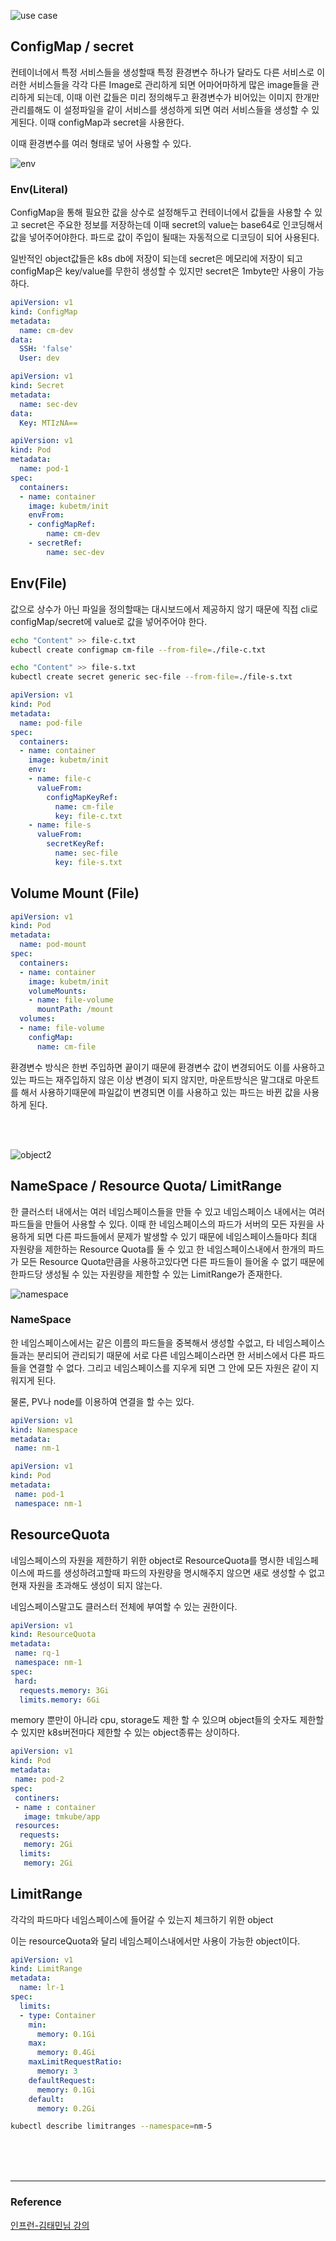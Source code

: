 ![use case](/devOps/kubernetes/image/useCase.PNG)

## ConfigMap / secret
컨테이너에서 특정 서비스들을 생성할때 특정 환경변수 하나가 달라도 다른 서비스로 이러한 서비스들을 각각 다른 Image로 관리하게 되면 어마어마하게 많은 image들을 관리하게 되는데, 이때 이런 값들은 미리 정의해두고 환경변수가 비어있는 이미지 한개만 관리를해도 이 설정파일을 같이 서비스를 생성하게 되면 여러 서비스들을 생성할 수 있게된다. 이때 configMap과 secret을 사용한다.

이때 환경변수를 여러 형태로 넣어 사용할 수 있다.


![env](/devOps/kubernetes/image/env.PNG)

### Env(Literal)
ConfigMap을 통해 필요한 값을 상수로 설정해두고 컨테이너에서 값들을 사용할 수 있고 secret은 주요한 정보를 저장하는데 이때 secret의 value는 base64로 인코딩해서 값을 넣어주어야한다. 파드로 값이 주입이 될때는 자동적으로 디코딩이 되어 사용된다.

일반적인 object값들은 k8s db에 저장이 되는데 secret은 메모리에 저장이 되고 configMap은 key/value를 무한히 생성할 수 있지만 secret은 1mbyte만 사용이 가능하다.

```yml
apiVersion: v1
kind: ConfigMap
metadata:
  name: cm-dev
data:
  SSH: 'false'
  User: dev
```

```yml
apiVersion: v1
kind: Secret
metadata:
  name: sec-dev
data:
  Key: MTIzNA==
```

```yml
apiVersion: v1
kind: Pod
metadata:
  name: pod-1
spec:
  containers:
  - name: container
    image: kubetm/init
    envFrom:
    - configMapRef:
        name: cm-dev
    - secretRef:
        name: sec-dev
```

## Env(File)
값으로 상수가 아닌 파일을 정의할때는 대시보드에서 제공하지 않기 때문에 직접 cli로 configMap/secret에 value로 값을 넣어주어야 한다.

```sh
echo "Content" >> file-c.txt
kubectl create configmap cm-file --from-file=./file-c.txt
```
```sh
echo "Content" >> file-s.txt
kubectl create secret generic sec-file --from-file=./file-s.txt
```
```yml
apiVersion: v1
kind: Pod
metadata:
  name: pod-file
spec:
  containers:
  - name: container
    image: kubetm/init
    env:
    - name: file-c
      valueFrom:
        configMapKeyRef:
          name: cm-file
          key: file-c.txt
    - name: file-s
      valueFrom:
        secretKeyRef:
          name: sec-file
          key: file-s.txt
```

## Volume Mount (File)
```yml
apiVersion: v1
kind: Pod
metadata:
  name: pod-mount
spec:
  containers:
  - name: container
    image: kubetm/init
    volumeMounts:
    - name: file-volume
      mountPath: /mount
  volumes:
  - name: file-volume
    configMap:
      name: cm-file
```
환경변수 방식은 한번 주입하면 끝이기 때문에 환경변수 값이 변경되어도 이를 사용하고있는 파드는 재주입하지 않은 이상 변경이 되지 않지만, 마운트방식은 말그대로 마운트를 해서 사용하기때문에 파일값이 변경되면 이를 사용하고 있는 파드는 바뀐 값을 사용하게 된다.

<br><br>

![object2](/devOps/kubernetes/image/object2.PNG)
## NameSpace / Resource Quota/ LimitRange
한 클러스터 내에서는 여러 네임스페이스들을 만들 수 있고 네임스페이스 내에서는 여러 파드들을 만들어 사용할 수 있다. 이때 한 네임스페이스의 파드가 서버의 모든 자원을 사용하게 되면 다른 파드들에서 문제가 발생할 수 있기 때문에 네임스페이스들마다 최대 자원량을 제한하는 Resource Quota를 둘 수 있고 한 네임스페이스내에서 한개의 파드가 모든 Resource Quota만큼을 사용하고있다면 다른 파드들이 들어올 수 없기 때문에 한파드당 생성될 수 있는 자원량을 제한할 수 있는 LimitRange가 존재한다.

![namespace](/devOps/kubernetes/image/namespace.PNG)


### NameSpace
한 네임스페이스에서는 같은 이름의 파드들을 중복해서 생성할 수없고, 타 네임스페이스 들과는 분리되어 관리되기 때문에 서로 다른 네임스페이스라면 한 서비스에서 다른 파드들을 연결할 수 없다. 그리고 네임스페이스를 지우게 되면 그 안에 모든 자원은 같이 지워지게 된다. 

물론, PV나 node를 이용하여 연결을 할 수는 있다.

```yml
apiVersion: v1
kind: Namespace
metadata:
 name: nm-1
```
```yml
apiVersion: v1
kind: Pod
metadata:
 name: pod-1
 namespace: nm-1
```

## ResourceQuota
네임스페이스의 자원을 제한하기 위한 object로 ResourceQuota를 명시한 네임스페이스에 파드를 생성하려고할때 파드의 자원량을 명시해주지 않으면 새로 생성할 수 없고 현재 자원을 초과해도 생성이 되지 않는다.

네임스페이스말고도 클러스터 전체에 부여할 수 있는 권한이다.

```yml
apiVersion: v1
kind: ResourceQuota
metadata:
 name: rq-1
 namespace: nm-1
spec:
 hard:
  requests.memory: 3Gi
  limits.memory: 6Gi
```
memory 뿐만이 아니라 cpu, storage도 제한 할 수 있으며 object들의 숫자도 제한할 수 있지만 k8s버전마다 제한할 수 있는 object종류는 상이하다.

```yml
apiVersion: v1
kind: Pod
metadata:
 name: pod-2
spec:
 continers:
 - name : container
   image: tmkube/app
 resources:
  requests:
   memory: 2Gi
  limits:
   memory: 2Gi
```

## LimitRange
각각의 파드마다 네임스페이스에 들어갈 수 있는지 체크하기 위한 object 

이는 resourceQuota와 달리 네임스페이스내에서만 사용이 가능한 object이다.

```yml
apiVersion: v1
kind: LimitRange
metadata:
  name: lr-1
spec:
  limits:
  - type: Container
    min:
      memory: 0.1Gi
    max:
      memory: 0.4Gi
    maxLimitRequestRatio:
      memory: 3
    defaultRequest:
      memory: 0.1Gi
    default:
      memory: 0.2Gi
```
```sh
kubectl describe limitranges --namespace=nm-5
```

<br><br><br>

---
### Reference
[인프런-김태민님 강의](https://www.inflearn.com/course/%EC%BF%A0%EB%B2%84%EB%84%A4%ED%8B%B0%EC%8A%A4-%EA%B8%B0%EC%B4%88/dashboard)
